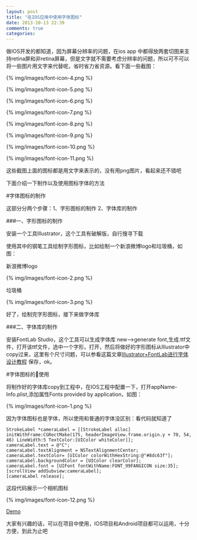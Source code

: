 ```yaml
---
layout: post
title: "在IOS应用中使用字体图标"
date: 2013-10-13 22:39
comments: true
categories: 
---
```

做IOS开发的都知道，因为屏幕分辨率的问题，在ios app 中都得放两套切图来支持retina屏和非retina屏幕，但是文字就不需要考虑分辨率的问题，所以可不可以将一些图片用文字来代替呢，省时省力省资源。看下面一些截图：

   {% img/images/font-icon-4.png %}
   
   {% img/images/font-icon-5.png %}

   {% img/images/font-icon-6.png %}

   {% img/images/font-icon-7.png %}

   {% img/images/font-icon-8.png %}

   {% img/images/font-icon-9.png %}

   {% img/images/font-icon-10.png %}

   {% img/images/font-icon-11.png %}


这些截图上面的图标都是用文字来表示的，没有用png图片，看起来还不错吧

下面介绍一下制作以及使用图标字体的方法

#字体图标的制作

这部分分两个步骤：1、字形图标的制作 2、字体库的制作

###一、字形图标的制作

   安装一个工具Illustrator，这个工具有破解版，自行搜寻下载
   
   使用其中的钢笔工具绘制字形图标，比如绘制一个新浪微博logo和垃圾桶，如图：
   
   新浪微博logo
   
   {% img/images/font-icon-2.png %}
   
   垃圾桶 
   
   {% img/images/font-icon-3.png %}
   
   
   好了，绘制完字形图标，接下来做字体库
   
###二、字体库的制作

   安装FontLab Studio，这个工具可以生成字体库
   new-->generate font,生成.ttf文件，打开该ttf文件，选中一个字形，打开，然后将做好的字形图标从Illustrator中copy过来，这里有个尺寸问题，可以参看这篇文章[Illustrator+FontLab进行字体设计教程](http://www.webjx.com/illustrator/ai-20782_3.html)
   保存，ok。
   
#字体图标的使用

将制作好的字体库copy到工程中，在IOS工程中配置一下，打开appName-Info.plist,添加属性Fonts provided by application，如图：

{% img/images/font-icon-1.png %}

因为字体图标也是字体，所以使用和普通的字体没区别：看代码就知道了


    StrokeLabel *cameraLabel = [[StrokeLabel alloc] initWithFrame:CGRectMake(175, headerImageView.frame.origin.y + 70, 54, 46) LineWidth:5 TextColor:[UIColor whiteColor]];
    cameraLabel.text = @"C";
    cameraLabel.textAlignment = NSTextAlignmentCenter;
    cameraLabel.textColor= [UIColor colorWithHexString:@"#8dc63f"];
    cameraLabel.backgroundColor = [UIColor clearColor];
    cameraLabel.font = [UIFont fontWithName:FONT_99FANGICON size:35];
    [scrollView addSubview:cameraLabel];
    [cameraLabel release];


这段代码展示一个相机图标

   {% img/images/font-icon-12.png %}

[Demo](https://github.com/lieyunye/font-icon)

大家有兴趣的话，可以在项目中使用，IOS项目和Android项目都可以运用，十分方便，到此为止吧




